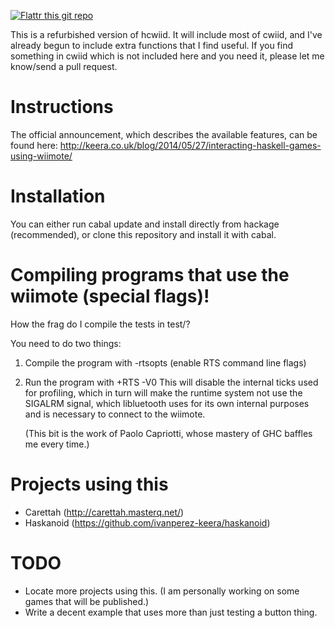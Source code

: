 [![Flattr this git repo](http://api.flattr.com/button/flattr-badge-large.png)](https://flattr.com/submit/auto?user_id=ivanperez-keera&url=https://github.com/ivanperez-keera/hcwiid&title=HCwiid&language=&tags=github&category=software) 

This is a refurbished version of hcwiid. It will include most of cwiid,
and I've already begun to include extra functions that I find useful.
If you find something in cwiid which is not included here and you need it,
please let me know/send a pull request.

Instructions
============

The official announcement, which describes the available features,
can be found here:
http://keera.co.uk/blog/2014/05/27/interacting-haskell-games-using-wiimote/

Installation
============

You can either run cabal update and install directly from hackage
(recommended), or clone this repository and install it with cabal. 

Compiling programs that use the wiimote (special flags)!
========================================================

How the frag do I compile the tests in test/?

You need to do two things:

1. Compile the program with -rtsopts (enable RTS command line flags)

2. Run the program with +RTS -V0
   This will disable the internal ticks used for profiling, which
   in turn will make the runtime system not use the SIGALRM signal,
   which libluetooth uses for its own internal purposes and is necessary
   to connect to the wiimote.

   (This bit is the work of Paolo Capriotti, whose mastery of GHC
    baffles me every time.)

Projects using this
===================
* Carettah (http://carettah.masterq.net/)
* Haskanoid (https://github.com/ivanperez-keera/haskanoid)

TODO
========
* Locate more projects using this. (I am personally working on some games that
  will be published.)
* Write a decent example that uses more than just testing a button thing.
